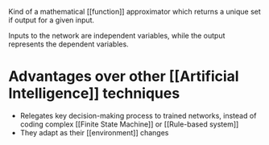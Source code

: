 Kind of a mathematical [[function]] approximator which returns a unique set if output for a given input.

Inputs to the network are independent variables, while the output represents the dependent variables.

# Advantages over other [[Artificial Intelligence]] techniques

- Relegates key decision-making process to trained networks, instead of coding complex [[Finite State Machine]] or [[Rule-based system]]
- They adapt as their [[environment]] changes